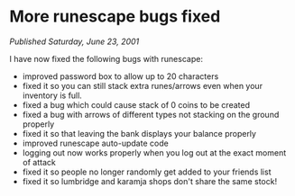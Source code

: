 # More runescape bugs fixed
*Published Saturday, June 23, 2001*

I have now fixed the following bugs with runescape:

*   improved password box to allow up to 20 characters
*   fixed it so you can still stack extra runes/arrows even when your inventory is full.
*   fixed a bug which could cause stack of 0 coins to be created
*   fixed a bug with arrows of different types not stacking on the ground properly
*   fixed it so that leaving the bank displays your balance properly
*   improved runescape auto-update code
*   logging out now works properly when you log out at the exact moment of attack
*   fixed it so people no longer randomly get added to your friends list
*   fixed it so lumbridge and karamja shops don't share the same stock!
